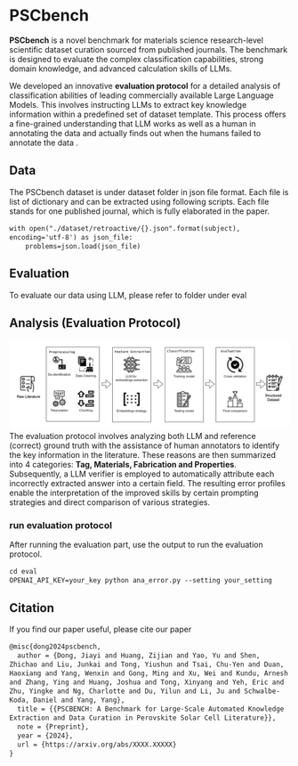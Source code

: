# PSCbench


**PSCbench** is a novel benchmark for materials science research-level scientific
dataset curation sourced from published journals. The benchmark is designed to evaluate the complex classification capabilities,
strong domain knowledge, and advanced calculation skills of LLMs. 

We developed an innovative **evaluation protocol** for a detailed analysis of classification abilities of leading commercially available Large Language Models. This
involves instructing LLMs to extract key knowledge information within a predefined set of
dataset template. This process offers a fine-grained understanding that LLM works as well as a human in annotating the data
and actually finds out when the humans failed to annotate the data
.


## Data


The PSCbench dataset is under dataset folder in json file format. Each file is list of dictionary and can be extracted using following scripts.
Each file stands for one published journal, which is fully elaborated in the paper. 

```
with open("./dataset/retroactive/{}.json".format(subject), encoding='utf-8') as json_file:
    problems=json.load(json_file)
```

## Evaluation
To evaluate our data using LLM, please refer to folder under eval

## Analysis (Evaluation Protocol)

![Alt text](assets/Pipeline.png)
The evaluation protocol involves analyzing both LLM
and reference (correct) ground truth with the assistance of human annotators to identify the key information in the literature.
These reasons are then summarized into 4 categories: **Tag, Materials, Fabrication and Properties**. Subsequently, a LLM verifier is employed to automatically attribute each
incorrectly extracted answer into a certain field. The resulting error profiles enable the
interpretation of the improved skills by certain prompting strategies and direct comparison of various
strategies.

### run evaluation protocol
After running the evaluation part, use the output to run the evaluation protocol. 
```
cd eval
OPENAI_API_KEY=your_key python ana_error.py --setting your_setting 
```

## Citation
If you find our paper useful, please cite our paper
```
@misc{dong2024pscbench,
  author = {Dong, Jiayi and Huang, Zijian and Yao, Yu and Shen, Zhichao and Liu, Junkai and Tong, Yiushun and Tsai, Chu-Yen and Duan, Haoxiang and Yang, Wenxin and Gong, Ming and Xu, Wei and Kundu, Arnesh and Zhang, Ying and Huang, Joshua and Tong, Xinyang and Yeh, Eric and Zhu, Yingke and Ng, Charlotte and Du, Yilun and Li, Ju and Schwalbe-Koda, Daniel and Yang, Yang},
  title = {{PSCBENCH: A Benchmark for Large-Scale Automated Knowledge Extraction and Data Curation in Perovskite Solar Cell Literature}},
  note = {Preprint},
  year = {2024},
  url = {https://arxiv.org/abs/XXXX.XXXXX}  
}

```
